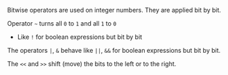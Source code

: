 Bitwise operators are used on integer numbers. They are applied bit by bit.

Operator `~` turns all `0` to `1` and all `1` to `0`
  - Like `!` for boolean expressions but bit by bit

The operators `|`, `&` behave like `||`, `&&` for boolean expressions but bit by bit.

The `<<` and `>>` shift (move) the bits to the left or to the right.